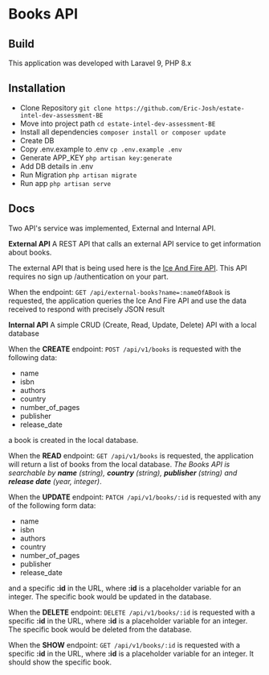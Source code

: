 # Books API

## Build
This application was developed with Laravel 9, PHP 8.x

## Installation
* Clone Repository `git clone https://github.com/Eric-Josh/estate-intel-dev-assessment-BE`
* Move into project path `cd estate-intel-dev-assessment-BE`
* Install all dependencies `composer install or composer update`
* Create DB
* Copy .env.example to .env `cp .env.example .env`
* Generate APP_KEY `php artisan key:generate`
* Add DB details in .env
* Run Migration `php artisan migrate`
* Run app `php artisan serve`

## Docs
Two API's service was implemented, External and Internal API.

<strong>External API</strong>
A REST API that calls an external API service to get information about books.

The external API that is being used here is the [Ice And Fire API](https://anapioficeandfire.com/Documentation#books). This API requires no sign up /authentication on your part.

When the endpoint:
`GET /api/external-books?name=:nameOfABook`
is requested, the application queries the Ice And Fire API and use the data received to respond with precisely JSON result

<strong>Internal API</strong>
A simple CRUD (Create, Read, Update, Delete) API with a local database

When the <strong>CREATE</strong> endpoint:
`POST /api/v1/books`
is requested with the following data:
* name
* isbn
* authors
* country
* number_of_pages
* publisher
* release_date

a book is created in the local database.

When the <strong>READ</strong> endpoint:
`GET /api/v1/books`
is requested, the application will return a list of books from the local database.
<em>The Books API is searchable by <strong>name</strong> (string), <strong>country</strong> (string), <strong>publisher</strong> (string) and
<strong>release date</strong> (year, integer)</em>.

When the <strong>UPDATE</strong> endpoint:
`PATCH /api/v1/books/:id`
is requested with any of the following form data:
* name
* isbn
* authors
* country
* number_of_pages
* publisher
* release_date

and a specific <strong>:id</strong> in the URL, where <strong>:id</strong> is a placeholder variable for an integer. The specific book would be updated in the database.

When the <strong>DELETE</strong> endpoint:
`DELETE /api/v1/books/:id`
is requested with a specific <strong>:id</strong> in the URL, where <strong>:id</strong> is a placeholder variable for an integer. The specific book would be deleted from the database.

When the <strong>SHOW</strong> endpoint:
`GET /api/v1/books/:id`
is requested with a specific <strong>:id</strong> in the URL, where <strong>:id</strong> is a placeholder variable for an integer. It should show the specific book.